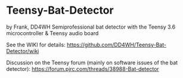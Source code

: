 # Teensy-Bat-Detector
by Frank, DD4WH
Semiprofessional bat detector with the Teensy 3.6 microcontroller &amp; Teensy audio board

See the WIKI for details:
https://github.com/DD4WH/Teensy-Bat-Detector/wiki

Discussion on the Teensy forum (mainly on software issues of the bat detector):
https://forum.pjrc.com/threads/38988-Bat-detector
